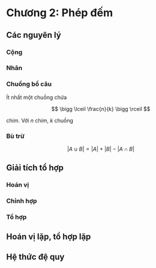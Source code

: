 # Chương 2: Phép đếm
## Các nguyên lý
### Cộng
### Nhân
### Chuồng bồ câu

Ít nhất một chuồng chứa

$$
\bigg \lceil \frac{n}{k} \bigg \rceil
$$

chim. Với $n$ chim, $k$ chuồng

### Bù trừ

$$
| A \cup B | = |A| + |B| - |A \cap B|
$$

## Giải tích tổ hợp
### Hoán vị
### Chỉnh hợp
### Tổ hợp
## Hoán vị lặp, tổ hợp lặp
## Hệ thức đệ quy